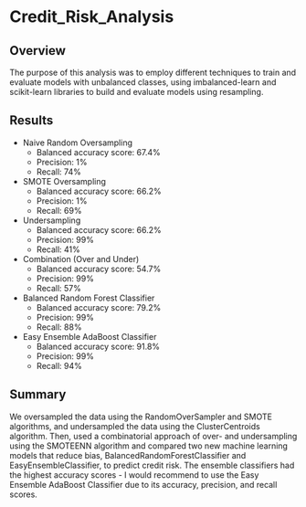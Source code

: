 # Credit_Risk_Analysis

## Overview
The purpose of this analysis was to employ different techniques to train and evaluate models with unbalanced classes, using imbalanced-learn and scikit-learn libraries to build and evaluate models using resampling.

## Results
- Naive Random Oversampling
  - Balanced accuracy score: 67.4%
  - Precision: 1%
  - Recall: 74%
- SMOTE Oversampling
  - Balanced accuracy score: 66.2%
  - Precision: 1%
  - Recall: 69%
- Undersampling
  - Balanced accuracy score: 66.2%
  - Precision: 99%
  - Recall: 41%
- Combination (Over and Under)
  - Balanced accuracy score: 54.7%
  - Precision: 99%
  - Recall: 57%
- Balanced Random Forest Classifier
  - Balanced accuracy score: 79.2%
  - Precision: 99%
  - Recall: 88%
- Easy Ensemble AdaBoost Classifier
  - Balanced accuracy score: 91.8%
  - Precision: 99%
  - Recall: 94%

## Summary
We oversampled the data using the RandomOverSampler and SMOTE algorithms, and undersampled the data using the ClusterCentroids algorithm. Then, used a combinatorial approach of over- and undersampling using the SMOTEENN algorithm and compared two new machine learning models that reduce bias, BalancedRandomForestClassifier and EasyEnsembleClassifier, to predict credit risk. The ensemble classifiers had the highest accuracy scores - I would recommend to use the Easy Ensemble AdaBoost Classifier due to its accuracy, precision, and recall scores.
